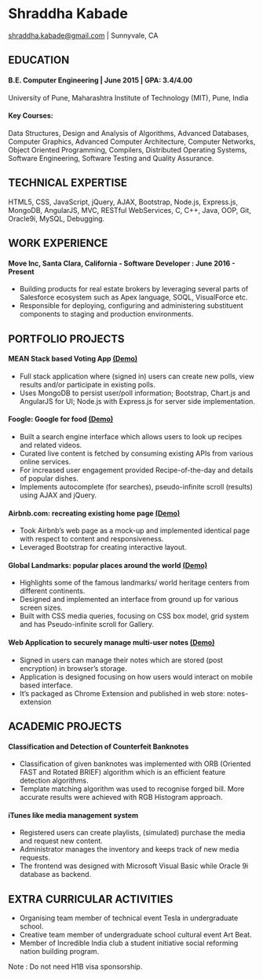 # Shraddha Kabade

shraddha.kabade@gmail.com  |  Sunnyvale, CA

## EDUCATION

#### B.E. Computer Engineering   |   June 2015   |    GPA: 3.4/4.00
University of Pune, Maharashtra Institute of Technology (MIT), Pune, India                      

#### Key Courses: 
Data Structures, Design and Analysis of Algorithms, Advanced Databases, Computer Graphics, Advanced Computer Architecture,  Computer Networks, Object Oriented Programming, Compilers, Distributed Operating Systems, Software Engineering, Software Testing and Quality Assurance.

## TECHNICAL EXPERTISE

HTML5, CSS, JavaScript, jQuery, AJAX, Bootstrap, Node.js, Express.js, MongoDB, AngularJS, MVC, RESTful WebServices, C, C++, Java, OOP, Git, Oracle9i, MySQL, Debugging.

## WORK EXPERIENCE

#### Move Inc, Santa Clara, California - Software Developer : June 2016 - Present
* Building products for real estate brokers by leveraging several parts of Salesforce ecosystem such as Apex language, SOQL, VisualForce etc.
* Responsible for deploying, configuring and administering substituent components to staging and production environments.

## PORTFOLIO PROJECTS

#### MEAN Stack based Voting App [(Demo)](http://shraddha-voting-app.heroku.com/)
* Full stack application where (signed in) users can create new polls, view results and/or participate in existing polls.
* Uses MongoDB to persist user/poll information; Bootstrap, Chart.js and AngularJS for UI; Node.js with Express.js for server side implementation.

#### Foogle: Google for food [(Demo)](http://kshraddha.github.io/foogle)
* Built a search engine interface which allows users to look up recipes and related videos.
* Curated live content is fetched by consuming existing APIs from various online services.
* For increased user engagement provided Recipe-of-the-day and details of popular dishes.
* Implements autocomplete (for searches), pseudo-infinite scroll (results) using AJAX and jQuery.

#### Airbnb.com: recreating existing home page [(Demo)](http://kshraddha.github.io/airbnb)
* Took Airbnb’s web page as a mock-up and implemented identical page with respect to content and responsiveness.
* Leveraged Bootstrap for creating interactive layout.

#### Global Landmarks: popular places around the world [(Demo)](http://kshraddha.github.io/global-landmarks)
* Highlights some of the famous landmarks/ world heritage centers from different continents.
* Designed and implemented an interface from ground up for various screen sizes.
* Built with CSS media queries, focusing on CSS box model, grid system and has Pseudo-infinite scroll for Gallery.

#### Web Application to securely manage multi-user notes [(Demo)](http://kshraddha.github.io/notes)
* Signed in users can manage their notes which are stored (post encryption) in browser’s storage.
* Application is designed focusing on how users would interact on mobile based interface.
* It’s packaged as Chrome Extension and published in web store: notes-extension


## ACADEMIC PROJECTS

#### Classification and Detection of Counterfeit Banknotes
* Classification of given banknotes was implemented with ORB (Oriented FAST and Rotated BRIEF) algorithm which is an efficient feature detection algorithms.
* Template matching algorithm was used to recognise forged bill. More accurate results were achieved with RGB Histogram approach.

#### iTunes like media management system
* Registered users can create playlists, (simulated) purchase the media and request new content.
* Administrator manages the inventory and keeps track of new media requests.
* The frontend was designed with Microsoft Visual Basic while Oracle 9i database as backend.


## EXTRA CURRICULAR ACTIVITIES

* Organising team member of technical event Tesla in undergraduate school.
* Creative team member of undergraduate school cultural event Art Beat.
* Member of Incredible India club a student initiative social reforming nation building program.

Note : Do not need H1B visa sponsorship.

